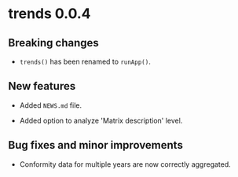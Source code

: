 # trends 0.0.4

## Breaking changes

* `trends()` has been renamed to `runApp()`.

## New features

* Added `NEWS.md` file.

* Added option to analyze 'Matrix description' level.

## Bug fixes and minor improvements

* Conformity data for multiple years are now correctly aggregated.
